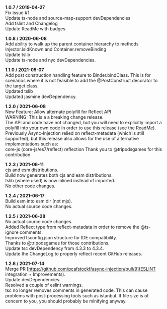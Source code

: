 **1.0.7 / 2019-04-27**  
Fix issue #1  
Update ts-node and source-map-support devDependencies  
Add tslint and Changelog  
Update ReadMe with badges  

**1.0.8 / 2020-06-08**  
Add ability to walk up the parent container hierarchy to methods Injector.isIdKnown and Container.removeBinding  
Update tslib  
Update ts-node and nyc devDependencies.  

**1.1.0 / 2021-05-07**  
Add post construction handling feature to Binder.bindClass.  This is for scenarios where it is not feasible to add the @PostConstruct decorator to the target class.  
Updated tslib  
Updated jasmine devDependency.  

**1.2.0 / 2021-06-08**  
New Feature: Allow alternate polyfill for Reflect API  
WARNING: This is a a breaking change release.  
The API and code have not changed, but you will need to explicitly import a polyfill into your own code in order to use this release (see the ReadMe).  
Previously Async-Injection relied on reflect-metadata (which is still supported), but this release also allows for the use of alternative implementations such as:  
    core-js (core-js/es7/reflect)
    reflection
Thank you to @tripodsgames for this contribution.  

**1.2.3 / 2021-06-11**  
cjs and esm distributions.  
Build now generates both cjs and esm distributions.  
tslib (where used) is now inlined instead of imported.  
No other code changes.  

**1.2.4 / 2021-06-17**  
Build esm into esm dir (not mjs).  
No actual source code changes.  

**1.2.5 / 2021-06-28**  
No actual source code changes.  
Added Reflect type from reflect-metadata in order to remove the @ts-ignore comments.  
Improved tsconfig.json structure for IDE compatibility.  
Thanks to @tripodsgames for those contributions.  
Update tsc devDependency from 4.3.3 to 4.3.4.  
Update the ChangeLog to properly reflect recent GitHub releases.  

**1.2.6 / 2021-07-14**  
Merge PR [https://github.com/pcafstockf/async-injection/pull/9](ESLINT integration + Improvements).  
Update devDependencies.  
Resolved a couple of eslint warnings.  
tsc no longer removes comments in generated code.  This can cause problems with post-processing tools such as istanbul. If file size is of concern to you, you should probably be minifying anyway.  
